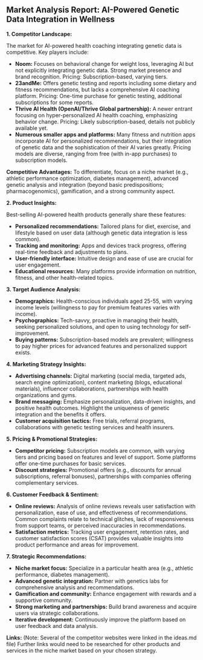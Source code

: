## Market Analysis Report: AI-Powered Genetic Data Integration in Wellness

**1. Competitor Landscape:**

The market for AI-powered health coaching integrating genetic data is competitive.  Key players include:

* **Noom:** Focuses on behavioral change for weight loss, leveraging AI but not explicitly integrating genetic data.  Strong market presence and brand recognition.  Pricing: Subscription-based, varying tiers.
* **23andMe:** Offers genetic testing and reports including some dietary and fitness recommendations, but lacks a comprehensive AI coaching platform.  Pricing:  One-time purchase for genetic testing, additional subscriptions for some reports.
* **Thrive AI Health (OpenAI/Thrive Global partnership):**  A newer entrant focusing on hyper-personalized AI health coaching, emphasizing behavior change.  Pricing:  Likely subscription-based, details not publicly available yet.
* **Numerous smaller apps and platforms:** Many fitness and nutrition apps incorporate AI for personalized recommendations, but their integration of genetic data and the sophistication of their AI varies greatly.  Pricing models are diverse, ranging from free (with in-app purchases) to subscription models.

**Competitive Advantages:**  To differentiate, focus on a niche market (e.g., athletic performance optimization, diabetes management), advanced genetic analysis and integration (beyond basic predispositions; pharmacogenomics), gamification, and a strong community aspect.


**2. Product Insights:**

Best-selling AI-powered health products generally share these features:

* **Personalized recommendations:**  Tailored plans for diet, exercise, and lifestyle based on user data (although genetic data integration is less common).
* **Tracking and monitoring:**  Apps and devices track progress, offering real-time feedback and adjustments to plans.
* **User-friendly interface:**  Intuitive design and ease of use are crucial for user engagement.
* **Educational resources:**  Many platforms provide information on nutrition, fitness, and other health-related topics.


**3. Target Audience Analysis:**

* **Demographics:**  Health-conscious individuals aged 25-55, with varying income levels (willingness to pay for premium features varies with income).
* **Psychographics:**  Tech-savvy, proactive in managing their health, seeking personalized solutions, and open to using technology for self-improvement.
* **Buying patterns:**  Subscription-based models are prevalent; willingness to pay higher prices for advanced features and personalized support exists.


**4. Marketing Strategy Insights:**

* **Advertising channels:**  Digital marketing (social media, targeted ads, search engine optimization), content marketing (blogs, educational materials), influencer collaborations, partnerships with health organizations and gyms.
* **Brand messaging:**  Emphasize personalization, data-driven insights, and positive health outcomes.  Highlight the uniqueness of genetic integration and the benefits it offers.
* **Customer acquisition tactics:**  Free trials, referral programs, collaborations with genetic testing services and health insurers.


**5. Pricing & Promotional Strategies:**

* **Competitor pricing:**  Subscription models are common, with varying tiers and pricing based on features and level of support.  Some platforms offer one-time purchases for basic services.
* **Discount strategies:**  Promotional offers (e.g., discounts for annual subscriptions, referral bonuses), partnerships with companies offering complementary services.


**6. Customer Feedback & Sentiment:**

* **Online reviews:**  Analysis of online reviews reveals user satisfaction with personalization, ease of use, and effectiveness of recommendations. Common complaints relate to technical glitches, lack of responsiveness from support teams, or perceived inaccuracies in recommendations.
* **Satisfaction metrics:**  Tracking user engagement, retention rates, and customer satisfaction scores (CSAT) provides valuable insights into product performance and areas for improvement.


**7. Strategic Recommendations:**

* **Niche market focus:** Specialize in a particular health area (e.g., athletic performance, diabetes management).
* **Advanced genetic integration:** Partner with genetics labs for comprehensive analysis and recommendations.
* **Gamification and community:** Enhance engagement with rewards and a supportive community.
* **Strong marketing and partnerships:**  Build brand awareness and acquire users via strategic collaborations.
* **Iterative development:**  Continuously improve the platform based on user feedback and data analysis.

**Links:**  (Note:  Several of the competitor websites were linked in the ideas.md file)  Further links would need to be researched for other products and services in the niche market based on your chosen strategy.